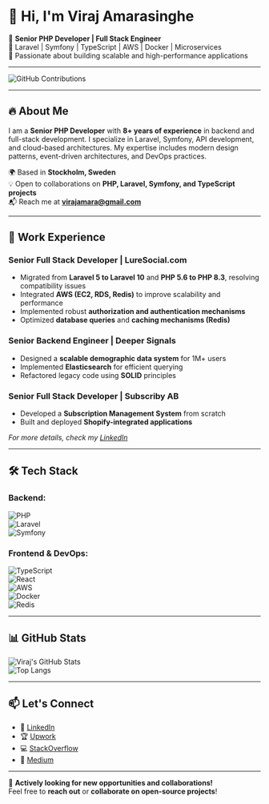 # 👋 Hi, I'm Viraj Amarasinghe

🚀 **Senior PHP Developer | Full Stack Engineer**  
🔹 Laravel | Symfony | TypeScript | AWS | Docker | Microservices  
🔹 Passionate about building scalable and high-performance applications  

---

![GitHub Contributions](https://github-profile-summary-cards.vercel.app/api/cards/profile-details?username=your-username&theme=github_dark)

---

## 🔥 About Me  
I am a **Senior PHP Developer** with **8+ years of experience** in backend and full-stack development. I specialize in Laravel, Symfony, API development, and cloud-based architectures. My expertise includes modern design patterns, event-driven architectures, and DevOps practices.  

🌍 Based in **Stockholm, Sweden**  
💡 Open to collaborations on **PHP, Laravel, Symfony, and TypeScript projects**  
📬 Reach me at **virajamara@gmail.com**  

---

## 💼 Work Experience  

### **Senior Full Stack Developer | LureSocial.com**  
- Migrated from **Laravel 5 to Laravel 10** and **PHP 5.6 to PHP 8.3**, resolving compatibility issues  
- Integrated **AWS (EC2, RDS, Redis)** to improve scalability and performance  
- Implemented robust **authorization and authentication mechanisms**  
- Optimized **database queries** and **caching mechanisms (Redis)**  

### **Senior Backend Engineer | Deeper Signals**  
- Designed a **scalable demographic data system** for 1M+ users  
- Implemented **Elasticsearch** for efficient querying  
- Refactored legacy code using **SOLID** principles  

### **Senior Full Stack Developer | Subscriby AB**  
- Developed a **Subscription Management System** from scratch  
- Built and deployed **Shopify-integrated applications**  

_For more details, check my [LinkedIn](https://www.linkedin.com/in/viraj-amarasinghe/)_  

---

## 🛠 Tech Stack  
### **Backend:**  
![PHP](https://img.shields.io/badge/PHP-777BB4?style=flat&logo=php&logoColor=white)  
![Laravel](https://img.shields.io/badge/Laravel-FF2D20?style=flat&logo=laravel&logoColor=white)  
![Symfony](https://img.shields.io/badge/Symfony-000000?style=flat&logo=symfony&logoColor=white)  

### **Frontend & DevOps:**  
![TypeScript](https://img.shields.io/badge/TypeScript-007ACC?style=flat&logo=typescript&logoColor=white)  
![React](https://img.shields.io/badge/React-61DAFB?style=flat&logo=react&logoColor=black)  
![AWS](https://img.shields.io/badge/AWS-232F3E?style=flat&logo=amazon-aws&logoColor=white)  
![Docker](https://img.shields.io/badge/Docker-2496ED?style=flat&logo=docker&logoColor=white)  
![Redis](https://img.shields.io/badge/Redis-DC382D?style=flat&logo=redis&logoColor=white)  

---

## 📊 GitHub Stats  
![Viraj's GitHub Stats](https://github-readme-stats.vercel.app/api?username=sameerabit&show_icons=true&theme=dark)  
![Top Langs](https://github-readme-stats.vercel.app/api/top-langs/?username=sameerabit&layout=compact&theme=dark)  

---

## 📫 Let's Connect  
- 🔗 [LinkedIn](https://www.linkedin.com/in/viraj-amarasinghe/)  
- 🏆 [Upwork](https://www.upwork.com/freelancers/~01ba7b432ee627550e)  
- 💻 [StackOverflow](https://stackoverflow.com/users/3755369/viraj-amarasinghe)  
- 📝 [Medium](https://medium.com/@sameeraviraj)  

---

🚀 **Actively looking for new opportunities and collaborations!**  
Feel free to **reach out** or **collaborate on open-source projects**!  
